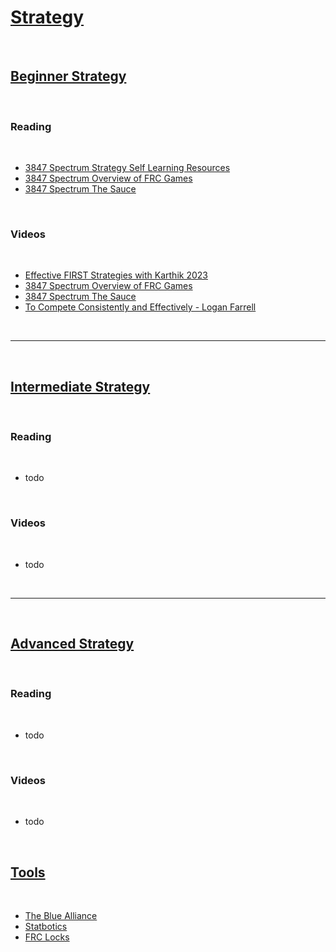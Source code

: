 # [Strategy]()

<br>

## [Beginner Strategy](./beginnerStrategy.md)

<br>

### Reading

<br>

- [3847 Spectrum Strategy Self Learning Resources](https://docs.google.com/presentation/d/e/2PACX-1vSy-8s-4XXQzaCPwl0z96Vf6cmYHZW4wV-1cg-45YATyMupomRWASyu-JF91rE5oS8j0yKG82LyJ7BY/pub?start=false&loop=false&delayms=3000&slide=id.p)
- [3847 Spectrum Overview of FRC Games](https://docs.google.com/presentation/d/e/2PACX-1vQgnQDo5wF8g1wZtlIzFYa3bvkPVU2jD60h9_UDFZTh3leDYgjO3k7AUpnHIFnpYRYEgP_eX_JNe8ew/pub?start=false&loop=false&delayms=3000&slide=id.p)
- [3847 Spectrum The Sauce](https://docs.google.com/presentation/d/1ds0-b_hzbc6l7c-GeNb7hqMawF7ZjPcb2eSuLVgDkA0/edit?usp=sharing)

<br>

### Videos

<br>

- [Effective FIRST Strategies with Karthik 2023](https://youtu.be/Y9B0Khob0Xk?si=_WmsMo3IoNrm2vtx)
- [3847 Spectrum Overview of FRC Games](https://www.youtube.com/watch?v=vXg0Ar4g2EE)
- [3847 Spectrum The Sauce](https://youtu.be/OIWYjbQcudo?si=NwTN9QAURfghIrNW)
- [To Compete Consistently and Effectively - Logan Farrell](https://youtu.be/v5bzyUSzI2g?si=kkwklpgSYJXVKiJe)

<br>

***

<br>

## [Intermediate Strategy](./intermediateStrategy.md)

<br>

### Reading

<br>

- todo

<br>

### Videos

<br>

- todo

<br>

***

<br>

## [Advanced Strategy](./advancedStrategy.md)

<br>

### Reading

<br>

- todo

<br>

### Videos

<br>

- todo

<br>

## [Tools](./tools.md)

<br>

- [The Blue Alliance](https://www.thebluealliance.com/)
- [Statbotics](https://www.statbotics.io/)
- [FRC Locks](https://frclocks.com)
